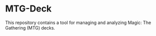 # MTG-Deck
This repository contains a tool for managing and analyzing Magic: The Gathering (MTG) decks. 
